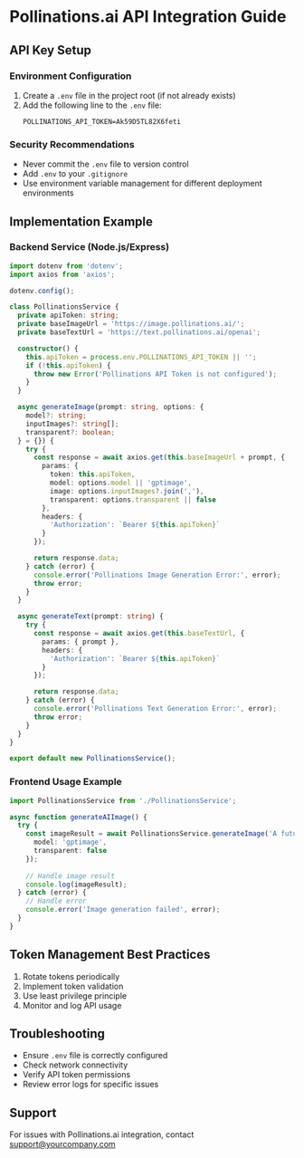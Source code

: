 # Pollinations.ai API Integration Guide

## API Key Setup

### Environment Configuration

1. Create a `.env` file in the project root (if not already exists)
2. Add the following line to the `.env` file:
   ```
   POLLINATIONS_API_TOKEN=Ak59D5TL82X6feti
   ```

### Security Recommendations
- Never commit the `.env` file to version control
- Add `.env` to your `.gitignore`
- Use environment variable management for different deployment environments

## Implementation Example

### Backend Service (Node.js/Express)

```typescript
import dotenv from 'dotenv';
import axios from 'axios';

dotenv.config();

class PollinationsService {
  private apiToken: string;
  private baseImageUrl = 'https://image.pollinations.ai/';
  private baseTextUrl = 'https://text.pollinations.ai/openai';

  constructor() {
    this.apiToken = process.env.POLLINATIONS_API_TOKEN || '';
    if (!this.apiToken) {
      throw new Error('Pollinations API Token is not configured');
    }
  }

  async generateImage(prompt: string, options: {
    model?: string;
    inputImages?: string[];
    transparent?: boolean;
  } = {}) {
    try {
      const response = await axios.get(this.baseImageUrl + prompt, {
        params: {
          token: this.apiToken,
          model: options.model || 'gptimage',
          image: options.inputImages?.join(','),
          transparent: options.transparent || false
        },
        headers: {
          'Authorization': `Bearer ${this.apiToken}`
        }
      });

      return response.data;
    } catch (error) {
      console.error('Pollinations Image Generation Error:', error);
      throw error;
    }
  }

  async generateText(prompt: string) {
    try {
      const response = await axios.get(this.baseTextUrl, {
        params: { prompt },
        headers: {
          'Authorization': `Bearer ${this.apiToken}`
        }
      });

      return response.data;
    } catch (error) {
      console.error('Pollinations Text Generation Error:', error);
      throw error;
    }
  }
}

export default new PollinationsService();
```

### Frontend Usage Example

```typescript
import PollinationsService from './PollinationsService';

async function generateAIImage() {
  try {
    const imageResult = await PollinationsService.generateImage('A futuristic cityscape', {
      model: 'gptimage',
      transparent: false
    });
    
    // Handle image result
    console.log(imageResult);
  } catch (error) {
    // Handle error
    console.error('Image generation failed', error);
  }
}
```

## Token Management Best Practices

1. Rotate tokens periodically
2. Implement token validation
3. Use least privilege principle
4. Monitor and log API usage

## Troubleshooting

- Ensure `.env` file is correctly configured
- Check network connectivity
- Verify API token permissions
- Review error logs for specific issues

## Support

For issues with Pollinations.ai integration, contact support@yourcompany.com